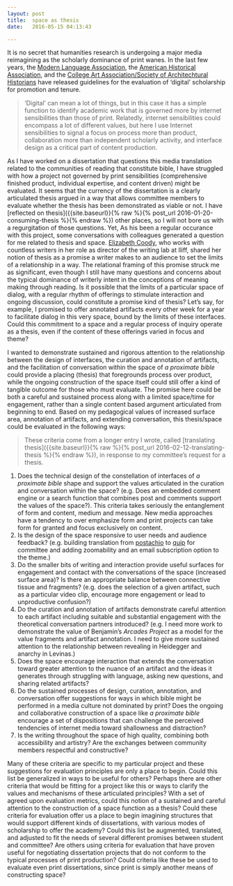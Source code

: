 ```yaml
---
layout:	post
title:	space as thesis
date:	2016-05-15 04:13:43

---
```

It is no secret that humanities research is undergoing a major media reimagining as the scholarly dominance of print wanes. In the last few years, the [Modern Language Association](https://www.mla.org/About-Us/Governance/Committees/Committee-Listings/Professional-Issues/Committee-on-Information-Technology/Guidelines-for-Evaluating-Work-in-Digital-Humanities-and-Digital-Media), the [American Historical Association](https://www.historians.org/teaching-and-learning/digital-history-resources/evaluation-of-digital-scholarship-in-history/guidelines-for-the-evaluation-of-digital-scholarship-in-history), and the [College Art Association/Society of Architechtural Historians](http://www.collegeart.org/pdf/evaluating-digital-scholarship-in-art-and-architectural-history.pdf) have released guidelines for the evaluation of ‘digital’ scholarship for promotion and tenure.

> ‘Digital’ can mean a lot of things, but in this case it has a simple function to identify academic work that is governed more by internet sensibilities than those of print. Relatedly, internet sensibilities could encompass a lot of different values, but here I use Internet sensibilities to signal a focus on process more than product, collaboration more than independent scholarly activity, and interface design as a critical part of content production.

As I have worked on a dissertation that questions this media translation related to the communities of reading that constitute bible, I have struggled with how a project not governed by print sensibilities (comprehensive finished product, individual expertise, and content driven) might be evaluated. It seems that the currency of the dissertation is a clearly articulated thesis argued in a way that allows committee members to evaluate whether the thesis has been demonstrated as viable or not. I have [reflected on thesis]({{site.baseurl}}{% raw %}{% post_url 2016-01-20-consuming-thesis %}{% endraw %}) other places, so I will not bore us with a regurgitation of those questions. Yet, As his been a regular occurance with this project, some conversations with colleagues generated a question for me related to thesis and space. [Elizabeth Coody](http://ecoody.tumblr.com/), who works with countless writers in her role as director of the writing lab at Iliff, shared her notion of thesis as a promise a writer makes to an audience to set the limits of a relationship in a way. The relational framing of this promise struck me as significant, even though I still have many questions and concerns about the typical dominance of writerly intent in the conceptions of meaning making through reading. Is it possible that the limits of a particular space of dialog, with a regular rhythm of offerings to stimulate interaction and ongoing discussion, could constitute a promise kind of thesis? Let’s say, for example, I promised to offer annotated artifacts every other week for a year to facilitate dialog in this very space, bound by the limits of these interfaces. Could this commitment to a space and a regular process of inquiry operate as a thesis, even if the content of these offerings varied in focus and theme?

I wanted to demonstrate sustained and rigorous attention to the relationship between the design of interfaces, the curation and annotation of artifacts, and the facilitation of conversation within the space of *a proximate bible* could provide a placing (thesis) that foregrounds process over product, while the ongoing construction of the space itself could still offer a kind of tangible outcome for those who must evaluate. The promise here could be both a careful and sustained process along with a limited space/time for engagement, rather than a single content based argument articulated from beginning to end. Based on my pedagogical values of increased surface area, annotation of artifacts, and extending conversation, this thesis/space could be evaluated in the following ways:

> These criteria come from a longer entry I wrote, called [translating thesis]({{site.baseurl}}{% raw %}{% post_url 2016-02-12-translating-thesis %}{% endraw %}), in response to my committee’s request for a thesis.

1.  Does the technical design of the constellation of interfaces of *a proximate bible* shape and support the values articulated in the curation and conversation within the space? (e.g. Does an embedded comment engine or a search function that combines post and comments support the values of the space?). This criteria takes seriously the entanglement of form and content, medium and message. New media approaches have a tendency to over emphasize form and print projects can take form for granted and focus exclusively on content.
2.  Is the design of the space responsive to user needs and audience feedback? (e.g. building translation from [postachio](postach.io) to [quip](quip.com) for committee and adding zoomability and an email subscription option to the theme.)
3.  Do the smaller bits of writing and interaction provide useful surfaces for engagement and contact with the conversations of the space (increased surface area)? Is there an appropriate balance between connective tissue and fragments? (e.g. does the selection of a given artifact, such as a particular video clip, encourage more engagement or lead to unproductive confusion?)
4.  Do the curation and annotation of artifacts demonstrate careful attention to each artifact including suitable and substantial engagement with the theoretical conversation partners introduced? (e.g. I need more work to demonstrate the value of Benjamin’s *Arcades Project* as a model for the value fragments and artifact annotation. I need to give more sustained attention to the relationship between revealing in Heidegger and anarchy in Levinas.)
5.  Does the space encourage interaction that extends the conversation toward greater attention to the nuance of an artifact and the ideas it generates through struggling with language, asking new questions, and sharing related artifacts?
6.  Do the sustained processes of design, curation, annotation, and conversation offer suggestions for ways in which bible might be performed in a media culture not dominated by print? Does the ongoing and collaborative construction of a space like *a proximate bible* encourage a set of dispositions that can challenge the perceived tendencies of internet media toward shallowness and distraction?
7.  Is the writing throughout the space of high quality, combining both accessibility and artistry? Are the exchanges between community members respectful and constructive?

Many of these criteria are specific to my particular project and these suggestions for evaluation principles are only a place to begin. Could this list be generalized in ways to be useful for others? Perhaps there are other criteria that would be fitting for a project like this or ways to clarify the values and mechanisms of these articulated principles? With a set of agreed upon evaluation metrics, could this notion of a sustained and careful attention to the construction of a space function as a thesis? Could these criteria for evaluation offer us a place to begin imagining structures that would support different kinds of dissertations, with various modes of scholarship to offer the academy? Could this list be augmented, translated, and adjusted to fit the needs of several different promises between student and committee? Are others using criteria for evaluation that have proven useful for negotiating dissertation projects that do not conform to the typical processes of print production? Could criteria like these be used to evaluate even print dissertations, since print is simply another means of constructing space?
